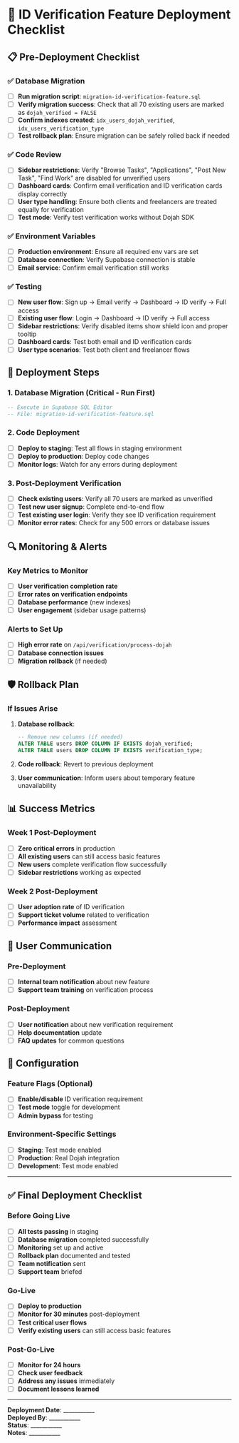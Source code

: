 # 🚀 ID Verification Feature Deployment Checklist

## 📋 Pre-Deployment Checklist

### ✅ Database Migration
- [ ] **Run migration script**: `migration-id-verification-feature.sql`
- [ ] **Verify migration success**: Check that all 70 existing users are marked as `dojah_verified = FALSE`
- [ ] **Confirm indexes created**: `idx_users_dojah_verified`, `idx_users_verification_type`
- [ ] **Test rollback plan**: Ensure migration can be safely rolled back if needed

### ✅ Code Review
- [ ] **Sidebar restrictions**: Verify "Browse Tasks", "Applications", "Post New Task", "Find Work" are disabled for unverified users
- [ ] **Dashboard cards**: Confirm email verification and ID verification cards display correctly
- [ ] **User type handling**: Ensure both clients and freelancers are treated equally for verification
- [ ] **Test mode**: Verify test verification works without Dojah SDK

### ✅ Environment Variables
- [ ] **Production environment**: Ensure all required env vars are set
- [ ] **Database connection**: Verify Supabase connection is stable
- [ ] **Email service**: Confirm email verification still works

### ✅ Testing
- [ ] **New user flow**: Sign up → Email verify → Dashboard → ID verify → Full access
- [ ] **Existing user flow**: Login → Dashboard → ID verify → Full access
- [ ] **Sidebar restrictions**: Verify disabled items show shield icon and proper tooltip
- [ ] **Dashboard cards**: Test both email and ID verification cards
- [ ] **User type scenarios**: Test both client and freelancer flows

## 🚀 Deployment Steps

### 1. Database Migration (Critical - Run First)
```sql
-- Execute in Supabase SQL Editor
-- File: migration-id-verification-feature.sql
```

### 2. Code Deployment
- [ ] **Deploy to staging**: Test all flows in staging environment
- [ ] **Deploy to production**: Deploy code changes
- [ ] **Monitor logs**: Watch for any errors during deployment

### 3. Post-Deployment Verification
- [ ] **Check existing users**: Verify all 70 users are marked as unverified
- [ ] **Test new user signup**: Complete end-to-end flow
- [ ] **Test existing user login**: Verify they see ID verification requirement
- [ ] **Monitor error rates**: Check for any 500 errors or database issues

## 🔍 Monitoring & Alerts

### Key Metrics to Monitor
- [ ] **User verification completion rate**
- [ ] **Error rates on verification endpoints**
- [ ] **Database performance** (new indexes)
- [ ] **User engagement** (sidebar usage patterns)

### Alerts to Set Up
- [ ] **High error rate** on `/api/verification/process-dojah`
- [ ] **Database connection issues**
- [ ] **Migration rollback** (if needed)

## 🛡️ Rollback Plan

### If Issues Arise
1. **Database rollback**:
   ```sql
   -- Remove new columns (if needed)
   ALTER TABLE users DROP COLUMN IF EXISTS dojah_verified;
   ALTER TABLE users DROP COLUMN IF EXISTS verification_type;
   ```

2. **Code rollback**: Revert to previous deployment
3. **User communication**: Inform users about temporary feature unavailability

## 📊 Success Metrics

### Week 1 Post-Deployment
- [ ] **Zero critical errors** in production
- [ ] **All existing users** can still access basic features
- [ ] **New users** complete verification flow successfully
- [ ] **Sidebar restrictions** working as expected

### Week 2 Post-Deployment
- [ ] **User adoption rate** of ID verification
- [ ] **Support ticket volume** related to verification
- [ ] **Performance impact** assessment

## 📝 User Communication

### Pre-Deployment
- [ ] **Internal team notification** about new feature
- [ ] **Support team training** on verification process

### Post-Deployment
- [ ] **User notification** about new verification requirement
- [ ] **Help documentation** update
- [ ] **FAQ updates** for common questions

## 🔧 Configuration

### Feature Flags (Optional)
- [ ] **Enable/disable** ID verification requirement
- [ ] **Test mode** toggle for development
- [ ] **Admin bypass** for testing

### Environment-Specific Settings
- [ ] **Staging**: Test mode enabled
- [ ] **Production**: Real Dojah integration
- [ ] **Development**: Test mode enabled

---

## ✅ Final Deployment Checklist

### Before Going Live
- [ ] **All tests passing** in staging
- [ ] **Database migration** completed successfully
- [ ] **Monitoring** set up and active
- [ ] **Rollback plan** documented and tested
- [ ] **Team notification** sent
- [ ] **Support team** briefed

### Go-Live
- [ ] **Deploy to production**
- [ ] **Monitor for 30 minutes** post-deployment
- [ ] **Test critical user flows**
- [ ] **Verify existing users** can still access basic features

### Post-Go-Live
- [ ] **Monitor for 24 hours**
- [ ] **Check user feedback**
- [ ] **Address any issues** immediately
- [ ] **Document lessons learned**

---

**Deployment Date**: ___________  
**Deployed By**: ___________  
**Status**: ___________  
**Notes**: ___________
